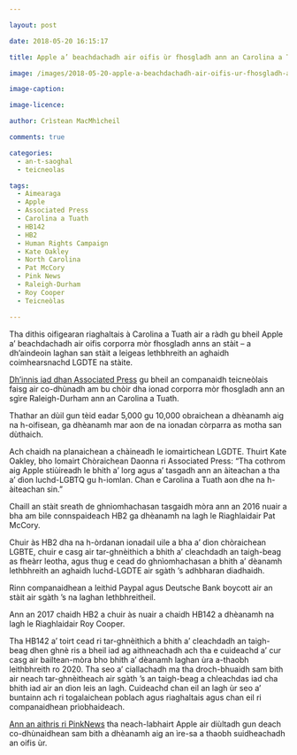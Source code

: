 ```yaml
---

layout: post

date: 2018-05-20 16:15:17

title: Apple a’ beachdachadh air oifis ùr fhosgladh ann an Carolina a Tuath a dh’aindeoin laghan san stàit a leigeas lethbhreith an aghaidh luchd-LGDTE

image: /images/2018-05-20-apple-a-beachdachadh-air-oifis-ur-fhosgladh-ann-an-carolina-a-tuath-a-dh-aindeoin-laghan-san-stait-a-leigeas-leth-bhreith.jpg

image-caption:

image-licence:

author: Crìstean MacMhìcheil

comments: true

categories:
  - an-t-saoghal
  - teicneolas

tags:
  - Aimearaga
  - Apple
  - Associated Press
  - Carolina a Tuath
  - HB142
  - HB2
  - Human Rights Campaign
  - Kate Oakley
  - North Carolina
  - Pat McCory
  - Pink News
  - Raleigh-Durham
  - Roy Cooper
  - Teicneòlas

---
```


Tha dithis oifigearan riaghaltais à Carolina a Tuath air a ràdh gu bheil Apple a&#8217; beachdachadh air oifis corporra mòr fhosgladh anns an stàit &#8211; a dh&#8217;aindeoin laghan san stàit a leigeas lethbhreith an aghaidh coimhearsnachd LGDTE na stàite.

<!--more-->

[Dh&#8217;innis iad dhan Associated Press][1] gu bheil an companaidh teicneòlais faisg air co-dhùnadh am bu chòir dha ionad corporra mòr fhosgladh ann an sgìre Raleigh-Durham ann an Carolina a Tuath.

Thathar an dùil gun tèid eadar 5,000 gu 10,000 obraichean a dhèanamh aig na h-oifisean, ga dhèanamh mar aon de na ionadan còrparra as motha san dùthaich.

Ach chaidh na planaichean a chàineadh le iomairtichean LGDTE. Thuirt Kate Oakley, bho Iomairt Chòraichean Daonna ri Associated Press: &#8220;Tha cothrom aig Apple stiùireadh le bhith a&#8217; lorg agus a&#8217; tasgadh ann an àiteachan a tha a&#8217; dìon luchd-LGBTQ gu h-iomlan. Chan e Carolina a Tuath aon dhe na h-àiteachan sin.&#8221;

Chaill an stàit sreath de ghnìomhachasan tasgaidh mòra ann an 2016 nuair a bha am bìle connspaideach HB2 ga dhèanamh na lagh le Riaghlaidair Pat McCory.

Chuir às HB2 dha na h-òrdanan ionadail uile a bha a&#8217; dìon chòraichean LGBTE, chuir e casg air tar-ghnèithich a bhith a&#8217; cleachdadh an taigh-beag as fheàrr leotha, agus thug e cead do ghnìomhachasan a bhith a&#8217; dèanamh lethbhreith an aghaidh luchd-LGDTE air sgàth &#8217;s adhbharan diadhaidh.

Rinn companaidhean a leithid Paypal agus Deutsche Bank boycott air an stàit air sgàth &#8217;s na laghan lethbhreitheil.

Ann an 2017 chaidh HB2 a chuir às nuair a chaidh HB142 a dhèanamh na lagh le Riaghlaidair Roy Cooper.

Tha HB142 a&#8217; toirt cead ri tar-ghnèithich a bhith a&#8217; cleachdadh an taigh-beag dhen ghnè ris a bheil iad ag aithneachadh ach tha e cuideachd a&#8217; cur casg air bailtean-mòra bho bhith a&#8217; dèanamh laghan ùra a-thaobh leithbhreith ro 2020. Tha seo a&#8217; ciallachadh ma tha droch-bhuaidh sam bith air neach tar-ghnèitheach air sgàth &#8217;s an taigh-beag a chleachdas iad cha bhith iad air an dìon leis an lagh. Cuideachd chan eil an lagh ùr seo a&#8217; buntainn ach ri togalaichean poblach agus riaghaltais agus chan eil ri companaidhean prìobhaideach.

[Ann an aithris ri PinkNews][2] tha neach-labhairt Apple air diùltadh gun deach co-dhùnaidhean sam bith a dhèanamh aig an ìre-sa a thaobh suidheachadh an oifis ùr.

 [1]: https://www.seattletimes.com/business/gay-friendly-apple-weighs-north-carolina-despite-lgbt-laws/
 [2]: https://www.pinknews.co.uk/2018/05/20/apple-north-carolina-hb2-expansion-boycott/
